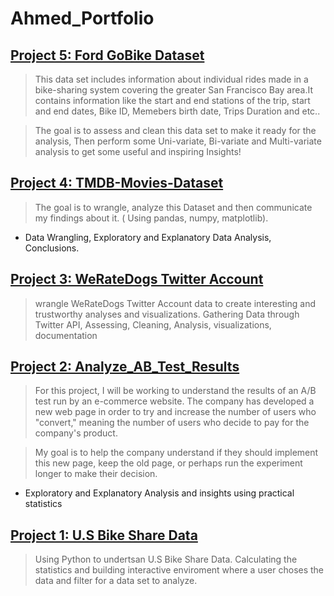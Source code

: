 # Ahmed_Portfolio
## [Project 5: Ford GoBike Dataset](https://github.com/ahmedosama181/Ford-GoBike-Dataset-2019)
> This data set includes information about individual rides made in a bike-sharing system covering the greater San Francisco Bay area.It contains information like the start and end stations of the trip, start and end dates, Bike ID, Memebers birth date, Trips Duration and etc..

>  The goal is to assess and clean this data set to make it ready for the analysis, Then perform some Uni-variate, Bi-variate and Multi-variate analysis to get some useful and inspiring Insights!

## [Project 4: TMDB-Movies-Dataset](https://github.com/ahmedosama181/TMDB-Movies-Dataset)
> The goal is to wrangle, analyze this Dataset and then communicate my findings about it. ( Using pandas, numpy, matplotlib).
- Data Wrangling, Exploratory and Explanatory Data Analysis, Conclusions.

## [Project 3: WeRateDogs Twitter Account](https://github.com/ahmedosama181/WeRateDogs)
> wrangle WeRateDogs Twitter Account data to create interesting and trustworthy analyses and visualizations. Gathering Data through Twitter API, Assessing, Cleaning, Analysis, visualizations, documentation

## [Project 2: Analyze_AB_Test_Results](https://github.com/ahmedosama181/Analyze_AB_Test_Results)
> For this project, I will be working to understand the results of an A/B test run by an e-commerce website. The company has developed a new web page in order to try and increase the number of users who "convert," meaning the number of users who decide to pay for the company's product.

>  My goal is to help the company understand if they should implement this new page, keep the old page, or perhaps run the experiment longer to make their decision.
-  Exploratory and Explanatory Analysis and insights using practical statistics

## [Project 1: U.S Bike Share Data](https://github.com/ahmedosama181/U.S-Bike-Share-Data)
> Using Python to undertsan U.S Bike Share Data. Calculating the statistics and building interactive enviroment where a user choses the data and filter for a data set to analyze. 
